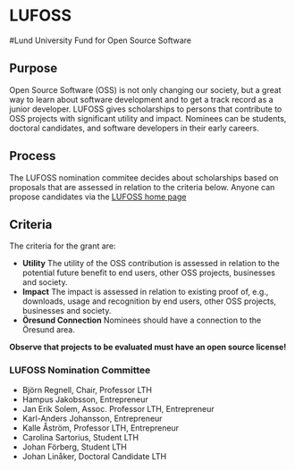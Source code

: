 
LUFOSS
======

#Lund University Fund for Open Source Software

## Purpose

Open Source Software (OSS) is not only changing our society, but a great way to learn about software development and to get a track record as a junior developer. LUFOSS gives scholarships to persons that contribute to OSS projects with significant utility and impact. Nominees can be students, doctoral candidates, and software developers in their early careers.

## Process

The LUFOSS nomination commitee decides about scholarships based on proposals that are assessed in relation to the criteria below. Anyone can propose candidates via the [LUFOSS home page](https://www.lth.se/lufoss)

## Criteria 

The criteria for the grant are:

* **Utility** The utility of the OSS contribution is assessed in relation to the potential future benefit to end users, other OSS projects, businesses and society.
* **Impact** The impact is assessed in relation to existing proof of, e.g., downloads, usage and recognition by end users, other OSS projects, businesses and society.  
* **Öresund Connection** Nominees should have a connection to the Öresund area.

**Observe that projects to be evaluated must have an open source license!**

### LUFOSS Nomination Committee

* Björn Regnell, Chair, Professor LTH
* Hampus Jakobsson, Entrepreneur
* Jan Erik Solem, Assoc. Professor LTH, Entrepreneur
* Karl-Anders Johansson, Entrepreneur
* Kalle Åström, Professor LTH, Entrepreneur
* Carolina Sartorius, Student LTH
* Johan Förberg, Student LTH
* Johan Linåker, Doctoral Candidate LTH